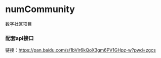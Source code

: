# numCommunity

数字社区项目



### 配套api接口

链接：https://pan.baidu.com/s/1bVIr6kQoX3gm6PV1GHpz-w?pwd=zgcs

